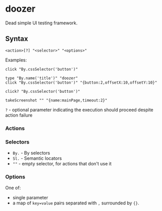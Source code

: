 # doozer
Dead simple UI testing framework.


## Syntax

`<action>[?] "<selector>" "<options>"`

Examples:

```
click "By.cssSelector('button')"

type "By.name('title')" "doozer"
click "By.cssSelector('button')" "{button:2,offsetX:10,offsetY:10}"

click? "By.cssSelector('button')"

takeScreenshot "" "{name:mainPage,timeout:2}"
```

`?` - optional parameter indicating the execution should proceed despite action failure

### Actions


### Selectors

- `By.` - By selectors
- `Sl.` - Semantic locators
- `""` - empty selector, for actions that don't use it


### Options

One of:
- single parameter
- a map of `key=value` pairs separated with `,` surrounded by `{}`.

